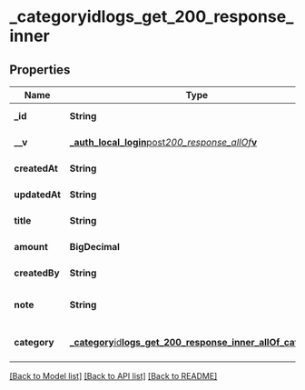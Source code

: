 # \_category**id**logs_get_200_response_inner

## Properties

| Name          | Type                                                                                                                           | Description | Notes                        |
| ------------- | ------------------------------------------------------------------------------------------------------------------------------ | ----------- | ---------------------------- |
| **\_id**      | **String**                                                                                                                     |             | [default to null]            |
| **\_\_v**     | [**\_auth_local_login**post*200_response_allOf***v**](_auth_local_login__post_200_response_allOf___v.md)                       |             | [default to null]            |
| **createdAt** | **String**                                                                                                                     |             | [default to null]            |
| **updatedAt** | **String**                                                                                                                     |             | [default to null]            |
| **title**     | **String**                                                                                                                     |             | [default to null]            |
| **amount**    | **BigDecimal**                                                                                                                 |             | [default to null]            |
| **createdBy** | **String**                                                                                                                     |             | [default to null]            |
| **note**      | **String**                                                                                                                     |             | [optional] [default to null] |
| **category**  | [**\_category**id**logs_get_200_response_inner_allOf_category**](_category__id__logs_get_200_response_inner_allOf_category.md) |             | [optional] [default to null] |

[[Back to Model list]](../README.md#documentation-for-models) [[Back to API list]](../README.md#documentation-for-api-endpoints) [[Back to README]](../README.md)

